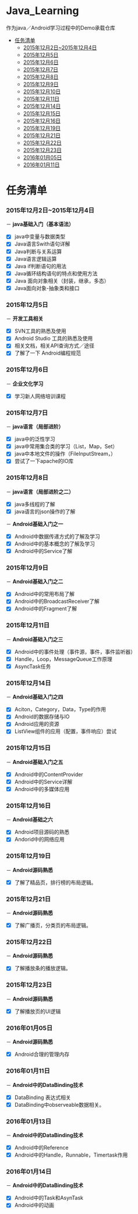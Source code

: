 ﻿# Java_Learning
作为java／Android学习过程中的Demo承载仓库


* [任务清单](#Title)
    * [2015年12月2日~2015年12月4日](#20151202)
    * [2015年12月5日](#20151205)
    * [2015年12月6日](#20151206)
    * [2015年12月7日](#20151207)
    * [2015年12月8日](#20151208)
    * [2015年12月9日](#20151209)
    * [2015年12月10日](#20151210)
    * [2015年12月11日](#20151211)
    * [2015年12月14日](#20151214)
    * [2015年12月15日](#20151215)
    * [2015年12月16日](#20151216)
    * [2015年12月19日](#20151219)
    * [2015年12月21日](#20151221)
    * [2015年12月22日](#20151222)
    * [2015年12月23日](#20151223)
    * [2016年01月05日](#20160105)
    * [2016年01月11日](#20160111)


# <a name="Title"/>任务清单
### <a name="20151202"/> 2015年12月2日~2015年12月4日
－ **java基础入门（基本语法）**
- [x] java中变量与数据类型
- [x] Java语言Swith语句详解
- [x] Java判断与关系运算
- [x] Java语言逻辑运算
- [x] Java if判断语句的用法
- [x] Java循环结构语句的特点和使用方法
- [x] Java 面向对象相关（封装，继承，多态）
- [x] Java面向对象-抽象类和接口

### <a name="20151205"/> 2015年12月5日
－ **开发工具相关**
- [x] SVN工具的熟悉及使用
- [x] Android Studio 工具的熟悉及使用
- [x] 相关文档，相关API查询方式／途径
- [x] 了解了一下 Android编程规范

### <a name="20151206"/> 2015年12月6日
－ **企业文化学习**
- [x] 学习新人网络培训课程

### <a name="20151207"/> 2015年12月7日
－ **java语言（局部进阶）**
- [x] java中的泛性学习
- [x] java中常用集合类的学习（List，Map，Set）
- [x] java中本地文件的操作（FileInputStream，）
- [x] 尝试了一下apache的IO库

### <a name="20151208"/> 2015年12月8日
－ **java语言（局部进阶之二）**
- [x] java多线程的了解
- [x] java语言的json操作的了解

－ **Android基础入门之一**
- [x] Android中数据传递方式的了解及学习
- [x] Android中的基本概念的了解及学习
- [x] Android中的Service了解

### <a name="20151209"/> 2015年12月9日
－ **Android基础入门之二**
- [x] Android中的常用布局了解
- [x] Android中的BroadcastReceiver了解
- [x] Android中的Fragment了解

### <a name="20151211"/> 2015年12月11日
－ **Android基础入门之三**
- [x] Android中的事件处理（事件源，事件，事件监听器）
- [x] Handle，Loop，MessageQueue工作原理
- [x] AsyncTask任务

### <a name="20151214"/> 2015年12月14日
－ **Android基础入门之四**
- [x] Aciton，Category，Data，Type的作用
- [x] Android的数据存储与IO
- [x] Android应用的资源
- [x] ListView组件的应用（配置，事件响应）尝试

### <a name="20151215"/> 2015年12月15日
－ **Android基础入门之五**
- [x] Android中的ContentProvider
- [x] Android中的Service详解
- [x] Android中的多媒体应用

### <a name="20151216"/> 2015年12月16日
－ **Android基础之六**
- [x] Android项目源码的熟悉
- [x] Andorid中的网络应用

### <a name="20151219"/> 2015年12月19日
－ **Android源码熟悉**
- [x] 了解了精品页，排行榜的布局逻辑。

### <a name="20151221"/> 2015年12月21日
－ **Android源码熟悉**
- [x] 了解广播页，分类页的布局逻辑。

### <a name="20151222"/> 2015年12月22日
－ **Android源码熟悉**
- [x] 了解播放条的播放逻辑。

### <a name="20151223"/> 2015年12月23日
－ **Android源码熟悉**
- [x] 了解播放页的UI逻辑

### <a name="20160105"/> 2016年01月05日
－ **Android源码熟悉**
- [x] Android合理的管理内存

### <a name="20160111"/> 2016年01月11日
－ **Android中的DataBinding技术**
- [x] DataBinding 表达式相关
- [x] DataBinding中observeable数据相关。

### <a name="20160113"/> 2016年01月13日
－ **Android中的DataBinding技术**
- [x] Android中的Reference
- [x] Android中的Handle，Runnable，Timertask作用

### <a name="20160114"/> 2016年01月14日
－ **Android中的DataBinding技术**
- [x] Android中的Task和AsynTask
- [x] Android中的动画
